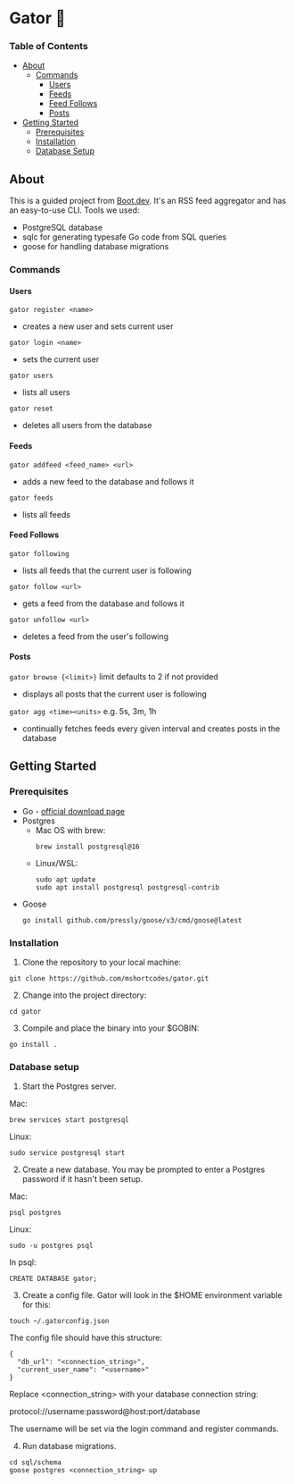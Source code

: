 # Gator 🐊

### Table of Contents

- [About](#about)
  - [Commands](#commands)
    - [Users](#users)
    - [Feeds](#feeds)
    - [Feed Follows](#feed-follows)
    - [Posts](#posts)
- [Getting Started](#getting-started)
  - [Prerequisites](#prerequisites)
  - [Installation](#installation)
  - [Database Setup](#database-setup)

## About

This is a guided project from [Boot.dev](https://www.boot.dev/tracks/backend). It's an RSS feed aggregator and has an easy-to-use CLI.
Tools we used:

- PostgreSQL database
- sqlc for generating typesafe Go code from SQL queries
- goose for handling database migrations

### Commands

#### Users

`gator register <name>`

- creates a new user and sets current user

`gator login <name>`

- sets the current user

`gator users`

- lists all users

`gator reset`

- deletes all users from the database

#### Feeds

`gator addfeed <feed_name> <url>`

- adds a new feed to the database and follows it

`gator feeds`

- lists all feeds

#### Feed Follows

`gator following`

- lists all feeds that the current user is following

`gator follow <url>`

- gets a feed from the database and follows it

`gator unfollow <url>`

- deletes a feed from the user's following

#### Posts

`gator browse {<limit>}` limit defaults to 2 if not provided

- displays all posts that the current user is following

`gator agg <time><units>` e.g. 5s, 3m, 1h

- continually fetches feeds every given interval and creates posts in the database

## Getting Started

### Prerequisites

- Go - [official download page](https://go.dev/doc/install)
- Postgres
  - Mac OS with brew:
    ```
    brew install postgresql@16
    ```
  - Linux/WSL:
    ```
    sudo apt update
    sudo apt install postgresql postgresql-contrib
    ```
- Goose
  ```
  go install github.com/pressly/goose/v3/cmd/goose@latest
  ```

### Installation

1. Clone the repository to your local machine:

```
git clone https://github.com/mshortcodes/gator.git
```

2. Change into the project directory:

```
cd gator
```

3. Compile and place the binary into your $GOBIN:

```
go install .
```

### Database setup

1. Start the Postgres server.

Mac:

```
brew services start postgresql
```

Linux:

```
sudo service postgresql start
```

2. Create a new database. You may be prompted to enter a Postgres password if it hasn't been setup.

Mac:

```
psql postgres
```

Linux:

```
sudo -u postgres psql
```

In psql:

```
CREATE DATABASE gator;
```

3. Create a config file. Gator will look in the $HOME environment variable for this:

```
touch ~/.gatorconfig.json
```

The config file should have this structure:

```
{
  "db_url": "<connection_string>",
  "current_user_name": "<username>"
}
```

Replace <connection_string> with your database connection string:

protocol://username:password@host:port/database

The username will be set via the login command and register commands.

4. Run database migrations.

```
cd sql/schema
goose postgres <connection_string> up
```
